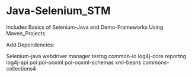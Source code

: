 # Java-Selenium_STM
Includes Basics of Selenium-Java  and Demo-Frameworks Using Maven_Projects

Add Dependencies:

Selenium-java
webdriver manager
testng
common-io
log4j-core
reportng
log4j-api
poi
poi-ooxml
poi-ooxml-schemas
xml-beans
commons-collections4

